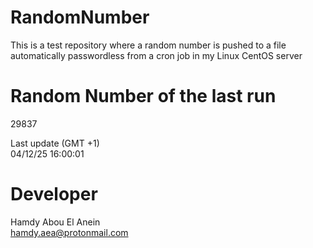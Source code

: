 # RandomNumber    
This is a test repository where a random number is pushed to a file automatically passwordless from a cron job in my Linux CentOS server    
# Random Number of the last run   
29837
      
Last update (GMT +1)    
04/12/25 16:00:01
# Developer    
Hamdy Abou El Anein   
hamdy.aea@protonmail.com
